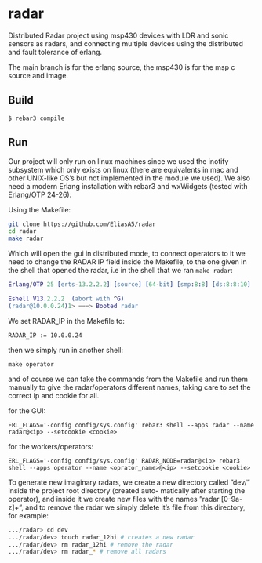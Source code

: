 radar
=====

Distributed Radar project using msp430 devices with LDR and sonic sensors as radars, and connecting multiple devices using the distributed and fault tolerance of erlang.

The main branch is for the erlang source, the msp430 is for the msp c source and image.

Build
-----

    $ rebar3 compile

Run
-----

Our project will only run on linux machines since we used the inotify subsystem which only exists on linux (there are
equivalents in mac and other UNIX-like OS’s but not implemented in the module we used).
We also need a modern Erlang installation with rebar3 and wxWidgets (tested with Erlang/OTP 24-26).

Using the Makefile:

```bash
git clone https://github.com/EliasA5/radar
cd radar
make radar
```

Which will open the gui in distributed mode, to connect operators to it we need to change the RADAR IP field inside the
Makefile, to the one given in the shell that opened the radar, i.e in the shell that we ran `make radar`:

```erlang
Erlang/OTP 25 [erts-13.2.2.2] [source] [64-bit] [smp:8:8] [ds:8:8:10] [async-threads:1] [jit:ns]

Eshell V13.2.2.2  (abort with ^G)
(radar@10.0.0.24)1> ===> Booted radar
```
We set RADAR\_IP in the Makefile to:

    RADAR_IP := 10.0.0.24

then we simply run in another shell:

    make operator

and of course we can take the commands from the Makefile and run them manually to give the radar/operators different names,
taking care to set the correct ip and cookie for all.

for the GUI:

    ERL_FLAGS='-config config/sys.config' rebar3 shell --apps radar --name radar@<ip> --setcookie <cookie>

for the workers/operators:

    ERL_FLAGS='-config config/sys.config' RADAR_NODE=radar@<ip> rebar3 shell --apps operator --name <oprator_name>@<ip> --setcookie <cookie>

To generate new imaginary radars, we create a new directory called ”dev/” inside the project root directory (created auto-
matically after starting the operator), and inside it we create new files with the names ”radar [0-9a-z]+”, and to remove the
radar we simply delete it’s file from this directory, for example:
```bash
.../radar> cd dev
.../radar/dev> touch radar_12hi # creates a new radar
.../radar/dev> rm radar_12hi # remove the radar
.../radar/dev> rm radar_* # remove all radars
```
